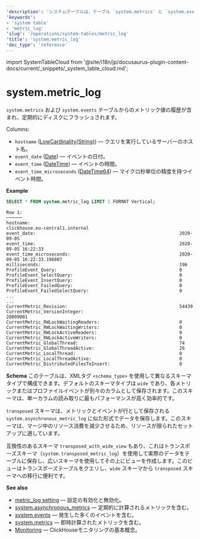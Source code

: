 ```yaml
---
'description': 'システムテーブルは、テーブル `system.metrics` と `system.events` からのメトリック値の履歴を含み、定期的にディスクにフラッシュされます。'
'keywords':
- 'system table'
- 'metric_log'
'slug': '/operations/system-tables/metric_log'
'title': 'system.metric_log'
'doc_type': 'reference'
---
```


import SystemTableCloud from '@site/i18n/jp/docusaurus-plugin-content-docs/current/_snippets/_system_table_cloud.md';


# system.metric_log

<SystemTableCloud/>

`system.metrics` および `system.events` テーブルからのメトリック値の履歴が含まれ、定期的にディスクにフラッシュされます。

Columns:
- `hostname` ([LowCardinality(String)](../../sql-reference/data-types/string.md)) — クエリを実行しているサーバーのホスト名。
- `event_date` ([Date](../../sql-reference/data-types/date.md)) — イベントの日付。
- `event_time` ([DateTime](../../sql-reference/data-types/datetime.md)) — イベントの時間。
- `event_time_microseconds` ([DateTime64](../../sql-reference/data-types/datetime64.md)) — マイクロ秒単位の精度を持つイベント時間。

**Example**

```sql
SELECT * FROM system.metric_log LIMIT 1 FORMAT Vertical;
```

```text
Row 1:
──────
hostname:                                                        clickhouse.eu-central1.internal
event_date:                                                      2020-09-05
event_time:                                                      2020-09-05 16:22:33
event_time_microseconds:                                         2020-09-05 16:22:33.196807
milliseconds:                                                    196
ProfileEvent_Query:                                              0
ProfileEvent_SelectQuery:                                        0
ProfileEvent_InsertQuery:                                        0
ProfileEvent_FailedQuery:                                        0
ProfileEvent_FailedSelectQuery:                                  0
...
...
CurrentMetric_Revision:                                          54439
CurrentMetric_VersionInteger:                                    20009001
CurrentMetric_RWLockWaitingReaders:                              0
CurrentMetric_RWLockWaitingWriters:                              0
CurrentMetric_RWLockActiveReaders:                               0
CurrentMetric_RWLockActiveWriters:                               0
CurrentMetric_GlobalThread:                                      74
CurrentMetric_GlobalThreadActive:                                26
CurrentMetric_LocalThread:                                       0
CurrentMetric_LocalThreadActive:                                 0
CurrentMetric_DistributedFilesToInsert:                          0
```

**Schema**
このテーブルは、XMLタグ `<schema_type>` を使用して異なるスキーマタイプで構成できます。デフォルトのスキーマタイプは `wide` であり、各メトリックまたはプロファイルイベントが別々のカラムとして保存されます。このスキーマは、単一カラムの読み取りに最もパフォーマンスが高く効率的です。

`transposed` スキーマは、メトリックとイベントが行として保存される `system.asynchronous_metric_log` に似た形式でデータを保存します。このスキーマは、マージ中のリソース消費を減少させるため、リソースが限られたセットアップに適しています。

互換性のあるスキーマ `transposed_with_wide_view` もあり、これはトランスポーズスキーマ（`system.transposed_metric_log`）を使用して実際のデータをテーブルに保存し、広いスキーマを使用してその上にビューを作成します。このビューはトランスポーズテーブルをクエリし、`wide` スキーマから `transposed` スキーマへの移行に便利です。

**See also**

- [metric_log setting](../../operations/server-configuration-parameters/settings.md#metric_log) — 設定の有効化と無効化。
- [system.asynchronous_metrics](../../operations/system-tables/asynchronous_metrics.md) — 定期的に計算されるメトリックを含む。
- [system.events](/operations/system-tables/events) — 発生した多くのイベントを含む。
- [system.metrics](../../operations/system-tables/metrics.md) — 即時計算されたメトリックを含む。
- [Monitoring](../../operations/monitoring.md) — ClickHouseモニタリングの基本概念。

